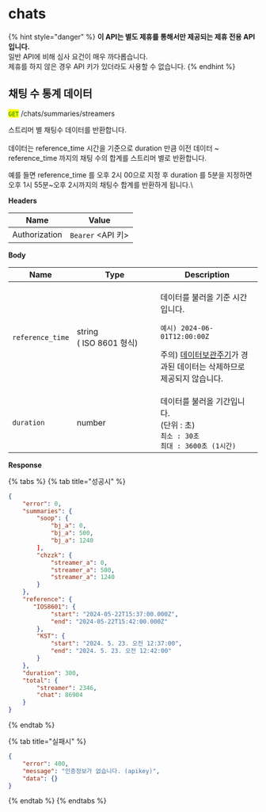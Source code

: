 # chats

{% hint style="danger" %}
**이 API는 별도 제휴를 통해서만 제공되는 제휴 전용 API입니다.**\
일반 API에 비해 심사 요건이 매우 까다롭습니다.\
제휴를 하지 않은 경우 API 키가 있더라도 사용할 수 없습니다.
{% endhint %}



## 채팅 수 통계 데이터

<mark style="color:green;">`GET`</mark> /chats/summaries/streamers

스트리머 별 채팅수 데이터를 반환합니다.\
\
데이터는 reference\_time 시간을 기준으로 duration 만큼 이전 데이터 \~ reference\_time 까지의 채팅 수의 합계를 스트리머 별로 반환합니다.

예를 들면 reference\_time 를 오후 2시 00으로 지정 후 duration 를 5분을 지정하면 오후 1시 55분\~오후 2시까지의 채팅수 합계를 반환하게 됩니다.\


**Headers**

| Name          | Value             |
| ------------- | ----------------- |
| Authorization | `Bearer` \<API 키> |

**Body**

<table><thead><tr><th>Name</th><th width="153">Type</th><th>Description</th></tr></thead><tbody><tr><td><code>reference_time</code></td><td>string<br>( ISO 8601 형식)</td><td><p>데이터를 불러올 기준 시간입니다.</p><p></p><p><code>예시) 2024-06-01T12:00:00Z</code></p><p></p><p>주의) <a href="../../extra-document/policy_data.md">데이터보관주기</a>가 경과된 데이터는 삭제하므로 제공되지 않습니다.</p></td></tr><tr><td><code>duration</code></td><td>number</td><td>데이터를 불러올 기간입니다.<br>(단위 : 초)<br><code>최소 : 30초</code><br><code>최대 : 3600초 (1시간)</code></td></tr></tbody></table>



**Response**

{% tabs %}
{% tab title="성공시" %}
```json
{
    "error": 0,
    "summaries": {
        "soop": {
            "bj_a": 0,
            "bj_a": 500,
            "bj_a": 1240
        ],
        "chzzk": {
            "streamer_a": 0,
            "streamer_a": 500,
            "streamer_a": 1240
        }
    },
    "reference": {
       "IOS8601": {
            "start": "2024-05-22T15:37:00.000Z",
            "end": "2024-05-22T15:42:00.000Z"
        },
        "KST": {
            "start": "2024. 5. 23. 오전 12:37:00",
            "end": "2024. 5. 23. 오전 12:42:00"
        }
    },
    "duration": 300,
    "total": {
        "streamer": 2346,
        "chat": 86904
    }
}
```
{% endtab %}

{% tab title="실패시" %}
```json
{
    "error": 400,
    "message": "인증정보가 없습니다. (apikey)",
    "data": {}
}
```
{% endtab %}
{% endtabs %}



